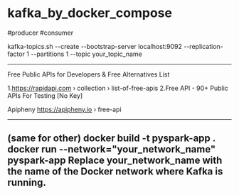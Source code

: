 # kafka_by_docker_compose
#producer
#consumer

kafka-topics.sh --create --bootstrap-server localhost:9092 --replication-factor 1 --partitions 1 --topic your_topic_name

----------------------------------
Free Public APIs for Developers & Free Alternatives List


1.https://rapidapi.com › collection › list-of-free-apis
2.Free API - 90+ Public APIs For Testing [No Key]

Apipheny
https://apipheny.io › free-api

------------------------------------
(same for other)
docker build -t pyspark-app .
docker run --network="your_network_name" pyspark-app
Replace your_network_name with the name of the Docker network where Kafka is running.
-------------------------------------



